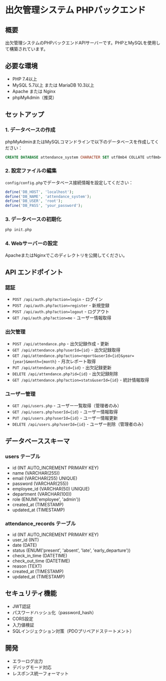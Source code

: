 # 出欠管理システム PHPバックエンド

## 概要
出欠管理システムのPHPバックエンドAPIサーバーです。PHPとMySQLを使用して構築されています。

## 必要な環境
- PHP 7.4以上
- MySQL 5.7以上 または MariaDB 10.3以上
- Apache または Nginx
- phpMyAdmin（推奨）

## セットアップ

### 1. データベースの作成
phpMyAdminまたはMySQLコマンドラインで以下のデータベースを作成してください：

```sql
CREATE DATABASE attendance_system CHARACTER SET utf8mb4 COLLATE utf8mb4_unicode_ci;
```

### 2. 設定ファイルの編集
`config/config.php`でデータベース接続情報を設定してください：

```php
define('DB_HOST', 'localhost');
define('DB_NAME', 'attendance_system');
define('DB_USER', 'root');
define('DB_PASS', 'your_password');
```

### 3. データベースの初期化
```bash
php init.php
```

### 4. Webサーバーの設定
ApacheまたはNginxでこのディレクトリを公開してください。

## API エンドポイント

### 認証
- `POST /api/auth.php?action=login` - ログイン
- `POST /api/auth.php?action=register` - 新規登録
- `POST /api/auth.php?action=logout` - ログアウト
- `GET /api/auth.php?action=me` - ユーザー情報取得

### 出欠管理
- `POST /api/attendance.php` - 出欠記録作成・更新
- `GET /api/attendance.php?userId={id}` - 出欠記録取得
- `GET /api/attendance.php?action=report&userId={id}&year={year}&month={month}` - 月次レポート取得
- `PUT /api/attendance.php?id={id}` - 出欠記録更新
- `DELETE /api/attendance.php?id={id}` - 出欠記録削除
- `GET /api/attendance.php?action=stats&userId={id}` - 統計情報取得

### ユーザー管理
- `GET /api/users.php` - ユーザー一覧取得（管理者のみ）
- `GET /api/users.php?userId={id}` - ユーザー情報取得
- `PUT /api/users.php?userId={id}` - ユーザー情報更新
- `DELETE /api/users.php?userId={id}` - ユーザー削除（管理者のみ）

## データベーススキーマ

### users テーブル
- id (INT AUTO_INCREMENT PRIMARY KEY)
- name (VARCHAR(255))
- email (VARCHAR(255) UNIQUE)
- password (VARCHAR(255))
- employee_id (VARCHAR(50) UNIQUE)
- department (VARCHAR(100))
- role (ENUM('employee', 'admin'))
- created_at (TIMESTAMP)
- updated_at (TIMESTAMP)

### attendance_records テーブル
- id (INT AUTO_INCREMENT PRIMARY KEY)
- user_id (INT)
- date (DATE)
- status (ENUM('present', 'absent', 'late', 'early_departure'))
- check_in_time (DATETIME)
- check_out_time (DATETIME)
- reason (TEXT)
- created_at (TIMESTAMP)
- updated_at (TIMESTAMP)

## セキュリティ機能
- JWT認証
- パスワードハッシュ化（password_hash）
- CORS設定
- 入力値検証
- SQLインジェクション対策（PDOプリペアドステートメント）

## 開発
- エラーログ出力
- デバッグモード対応
- レスポンス統一フォーマット
